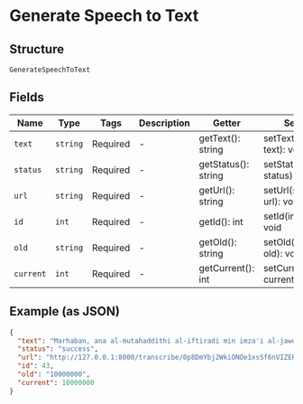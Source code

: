 
# Generate Speech to Text

## Structure

`GenerateSpeechToText`

## Fields

| Name | Type | Tags | Description | Getter | Setter |
|  --- | --- | --- | --- | --- | --- |
| `text` | `string` | Required | - | getText(): string | setText(string text): void |
| `status` | `string` | Required | - | getStatus(): string | setStatus(string status): void |
| `url` | `string` | Required | - | getUrl(): string | setUrl(string url): void |
| `id` | `int` | Required | - | getId(): int | setId(int id): void |
| `old` | `string` | Required | - | getOld(): string | setOld(string old): void |
| `current` | `int` | Required | - | getCurrent(): int | setCurrent(int current): void |

## Example (as JSON)

```json
{
  "text": "Marhaban, ana al-mutahaddithi al-iftiradi min imza'i al-jawda. Da'ani ulqi al-tahiyyata ala jumhourik wa u'arrifahom ala muntajatik abra wasilatin min akthar al-wasaili al-taswiqiya, tashwiqan wa mut'a.",
  "status": "success",
  "url": "http://127.0.0.1:8000/transcribe/0p8DmYbj2WkiONOe1xsSf6nVIZERRJgE8RJELnvG.mp3",
  "id": 43,
  "old": "10000000",
  "current": 10000000
}
```

